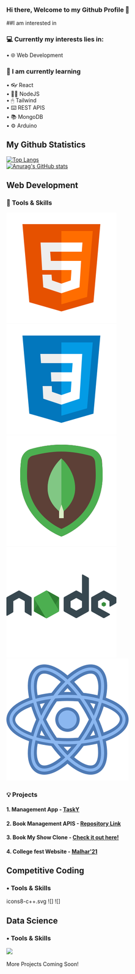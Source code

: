 ### Hi there, Welcome to my Github Profile 👋

##I am interested in 

<!--
**xxchanjotxx/xxchanjotxx** is a ✨ _special_ ✨ repository because its `README.md` (this file) appears on your GitHub profile.

Here are some ideas to get you started:

- 🔭 I’m currently working on ...
- 🌱 I’m currently learning ...
- 👯 I’m looking to collaborate on ...
- 🤔 I’m looking for help with ...
- 💬 Ask me about ...
- 📫 How to reach me: ...
- 😄 Pronouns: ...
- ⚡ Fun fact: ...
-->

### 💻 Currently my interests lies in: 
• 🌐 Web Development <br>


### 🌱 I am currently learning 
• 👓 React <br>
• 👨‍💻 NodeJS <br>
• 🖱 Tailwind <br>
• ⌨️ REST APIS <br>
• 📚 MongoDB <br>
• ⚙️ Arduino <br>




## My Github Statistics
[![Top Langs](https://github-readme-stats.vercel.app/api/top-langs/?username=xxchanjotxx&layout=compact&theme=radical&custom_title=Languages&card_width=800)](https://github.com/anuraghazra/github-readme-stats) <br>
[![Anurag's GitHub stats](https://github-readme-stats.vercel.app/api?username=xxchanjotxx)](https://github.com/anuraghazra/github-readme-stats)<br>


## Web Development
###  📌 Tools & Skills
![](/images/html.svg)
![](/images/icons8-css3.svg)
![](/images/icons8-mongodb.svg)
![](/images/icons8-nodejs.svg)
![](/images/icons8-react.svg)



###  💡 Projects
#### 1. Management App - <a href= "https://protected-dawn-04416.herokuapp.com">TaskY</a>
#### 2. Book Management APIS - <a href= "https://protected-dawn-04416.herokuapp.com">Repository Link</a>
#### 3. Book My Show Clone - <a href= "https://protected-dawn-04416.herokuapp.com">Check it out here!</a>
#### 4. College fest Website - <a href= "malharfest.org">Malhar'21</a>





## Competitive Coding
### • Tools & Skills
icons8-c++.svg
![]
![]


## Data Science
### • Tools & Skills
![](/images/python-icon.svg)




 More Projects Coming Soon!

